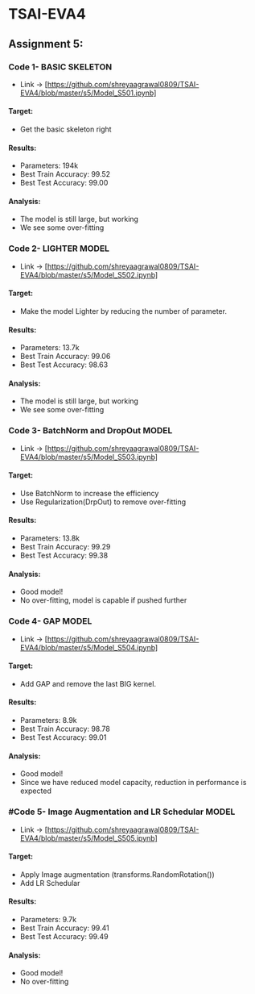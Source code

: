 # TSAI-EVA4

## Assignment 5:

### Code 1- BASIC SKELETON
* Link -> [https://github.com/shreyaagrawal0809/TSAI-EVA4/blob/master/s5/Model_S501.ipynb]

#### Target:
* Get the basic skeleton right

#### Results:
* Parameters: 194k
* Best Train Accuracy: 99.52
* Best Test Accuracy: 99.00 

#### Analysis:
* The model is still large, but working
* We see some over-fitting


### Code 2- LIGHTER MODEL
* Link -> [https://github.com/shreyaagrawal0809/TSAI-EVA4/blob/master/s5/Model_S502.ipynb]

#### Target:
* Make the model Lighter by reducing the number of parameter. 

#### Results:
* Parameters: 13.7k
* Best Train Accuracy: 99.06
* Best Test Accuracy: 98.63

#### Analysis:
* The model is still large, but working
* We see some over-fitting


### Code 3- BatchNorm and DropOut MODEL
* Link -> [https://github.com/shreyaagrawal0809/TSAI-EVA4/blob/master/s5/Model_S503.ipynb]

#### Target:
* Use BatchNorm to increase the efficiency
* Use Regularization(DrpOut) to remove over-fitting 

#### Results:
* Parameters: 13.8k
* Best Train Accuracy: 99.29
* Best Test Accuracy: 99.38 

#### Analysis:
* Good model!
* No over-fitting, model is capable if pushed further


### Code 4- GAP MODEL
* Link -> [https://github.com/shreyaagrawal0809/TSAI-EVA4/blob/master/s5/Model_S504.ipynb]

#### Target:
* Add GAP and remove the last BIG kernel.

#### Results:
* Parameters: 8.9k
* Best Train Accuracy: 98.78
* Best Test Accuracy: 99.01

#### Analysis:
* Good model!
* Since we have reduced model capacity, reduction in performance is expected

### #Code 5- Image Augmentation and LR Schedular MODEL
* Link -> [https://github.com/shreyaagrawal0809/TSAI-EVA4/blob/master/s5/Model_S505.ipynb]

#### Target:
* Apply Image augmentation (transforms.RandomRotation())
* Add LR Schedular

#### Results:
* Parameters: 9.7k
* Best Train Accuracy: 99.41
* Best Test Accuracy: 99.49

#### Analysis:
* Good model!
* No over-fitting

